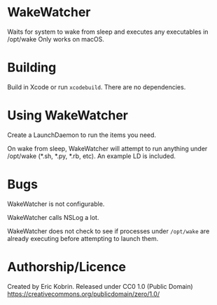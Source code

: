 # WakeWatcher
Waits for system to wake from sleep and executes any executables in /opt/wake
Only works on macOS.


# Building
Build in Xcode or run `xcodebuild`. There are no dependencies.


# Using WakeWatcher
Create a LaunchDaemon to run the items you need.

On wake from sleep, WakeWatcher will attempt to run anything under
/opt/wake (*.sh, *.py, *.rb, etc). An example LD is included.


# Bugs

WakeWatcher is not configurable.

WakeWatcher calls NSLog a lot.

WakeWatcher does not check to see if processes under `/opt/wake` are already executing
before attempting to launch them.

# Authorship/Licence
Created by Eric Kobrin.
Released under CC0 1.0 (Public Domain)
  https://creativecommons.org/publicdomain/zero/1.0/
